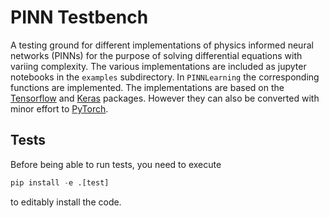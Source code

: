 # PINN Testbench

A testing ground for different implementations of physics informed neural networks (PINNs) for the purpose of solving differential equations with variing complexity.
The various implementations are included as jupyter notebooks in the `examples` subdirectory. In `PINNLearning` the corresponding functions are implemented.
The implementations are based on the [Tensorflow](https://www.tensorflow.org) and [Keras](https://keras.io) packages. However they can also be converted with minor effort to [PyTorch](https://pytorch.org).


## Tests

Before being able to run tests, you need to execute
```python
pip install -e .[test] 
```
to editably install the code.